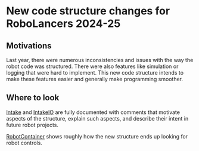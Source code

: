 # New code structure changes for RoboLancers 2024-25

## Motivations

Last year, there were numerous inconsistencies and issues with the way the robot code was structured. There were also features like simulation or logging that were hard to implement. This new code structure intends to make these features easier and generally make programming smoother.

## Where to look

[Intake](./src/main/java/frc/robot/subsystems/intake/Intake.java) and [IntakeIO](./src/main/java/frc/robot/subsystems/intake/IntakeIO.java) are fully documented with comments that motivate aspects of the structure, explain such aspects, and describe their intent in future robot projects.

[RobotContainer](./src/main/java/frc/robot/RobotContainer.java) shows roughly how the new structure ends up looking for robot controls.
